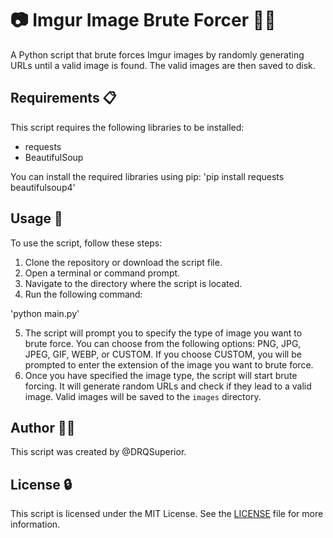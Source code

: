 # 📷 Imgur Image Brute Forcer 🕵️‍♂️

A Python script that brute forces Imgur images by randomly generating URLs until a valid image is found. The valid images are then saved to disk.

## Requirements 📋

This script requires the following libraries to be installed:

- requests
- BeautifulSoup

You can install the required libraries using pip:
'pip install requests beautifulsoup4'


## Usage 🚀

To use the script, follow these steps:

1. Clone the repository or download the script file.
2. Open a terminal or command prompt.
3. Navigate to the directory where the script is located.
4. Run the following command:

'python main.py'

5. The script will prompt you to specify the type of image you want to brute force. You can choose from the following options: PNG, JPG, JPEG, GIF, WEBP, or CUSTOM. If you choose CUSTOM, you will be prompted to enter the extension of the image you want to brute force.
6. Once you have specified the image type, the script will start brute forcing. It will generate random URLs and check if they lead to a valid image. Valid images will be saved to the `images` directory.

## Author 🧑‍💻

This script was created by @DRQSuperior.

## License 🔒

This script is licensed under the MIT License. See the [LICENSE](LICENSE) file for more information.
